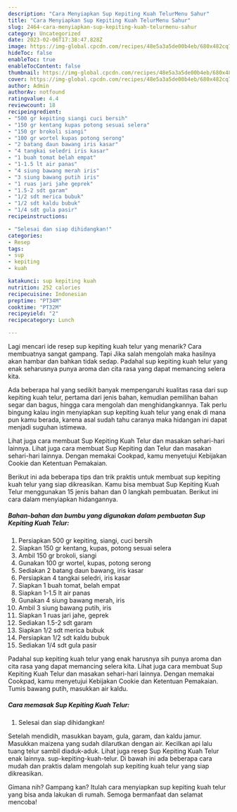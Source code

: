 ```yaml
---
description: "Cara Menyiapkan Sup Kepiting Kuah TelurMenu Sahur"
title: "Cara Menyiapkan Sup Kepiting Kuah TelurMenu Sahur"
slug: 2464-cara-menyiapkan-sup-kepiting-kuah-telurmenu-sahur
category: Uncategorized
date: 2023-02-06T17:38:47.828Z
image: https://img-global.cpcdn.com/recipes/48e5a3a5de00b4eb/680x482cq70/sup-kepiting-kuah-telur-foto-resep-utama.jpg
hideToc: false
enableToc: true
enableTocContent: false
thumbnail: https://img-global.cpcdn.com/recipes/48e5a3a5de00b4eb/680x482cq70/sup-kepiting-kuah-telur-foto-resep-utama.jpg
cover: https://img-global.cpcdn.com/recipes/48e5a3a5de00b4eb/680x482cq70/sup-kepiting-kuah-telur-foto-resep-utama.jpg
author: Admin
authorAv: notfound
ratingvalue: 4.4
reviewcount: 18
recipeingredient:
- "500 gr kepiting siangi cuci bersih"
- "150 gr kentang kupas potong sesuai selera"
- "150 gr brokoli siangi"
- "100 gr wortel kupas potong serong"
- "2 batang daun bawang iris kasar"
- "4 tangkai seledri iris kasar"
- "1 buah tomat belah empat"
- "1-1.5 lt air panas"
- "4 siung bawang merah iris"
- "3 siung bawang putih iris"
- "1 ruas jari jahe geprek"
- "1.5-2 sdt garam"
- "1/2 sdt merica bubuk"
- "1/2 sdt kaldu bubuk"
- "1/4 sdt gula pasir"
recipeinstructions:

- "Selesai dan siap dihidangkan!"
categories:
- Resep
tags:
- sup
- kepiting
- kuah

katakunci: sup kepiting kuah 
nutrition: 252 calories
recipecuisine: Indonesian
preptime: "PT34M"
cooktime: "PT32M"
recipeyield: "2"
recipecategory: Lunch

---
```



Lagi mencari ide resep sup kepiting kuah telur yang menarik? Cara membuatnya sangat gampang. Tapi Jika salah mengolah maka hasilnya akan hambar dan bahkan tidak sedap. Padahal sup kepiting kuah telur yang enak seharusnya punya aroma dan cita rasa yang dapat memancing selera kita.


Ada beberapa hal yang sedikit banyak mempengaruhi kualitas rasa dari sup kepiting kuah telur, pertama dari jenis bahan, kemudian pemilihan bahan segar dan bagus, hingga cara mengolah dan menghidangkannya. Tak perlu bingung kalau ingin menyiapkan sup kepiting kuah telur yang enak di mana pun kamu berada, karena asal sudah tahu caranya maka hidangan ini dapat menjadi suguhan istimewa.

Lihat juga cara membuat Sup Kepiting Kuah Telur dan masakan sehari-hari lainnya. Lihat juga cara membuat Sup Kepiting dan Telur dan masakan sehari-hari lainnya. Dengan memakai Cookpad, kamu menyetujui Kebijakan Cookie dan Ketentuan Pemakaian.


Berikut ini ada beberapa tips dan trik praktis untuk membuat sup kepiting kuah telur yang siap dikreasikan. Kamu bisa membuat Sup Kepiting Kuah Telur menggunakan 15 jenis bahan dan 0 langkah pembuatan. Berikut ini cara dalam menyiapkan hidangannya.

<!--inarticleads1-->

##### Bahan-bahan dan bumbu yang digunakan dalam pembuatan Sup Kepiting Kuah Telur:

1. Persiapkan 500 gr kepiting, siangi, cuci bersih
1. Siapkan 150 gr kentang, kupas, potong sesuai selera
1. Ambil 150 gr brokoli, siangi
1. Gunakan 100 gr wortel, kupas, potong serong
1. Sediakan 2 batang daun bawang, iris kasar
1. Persiapkan 4 tangkai seledri, iris kasar
1. Siapkan 1 buah tomat, belah empat
1. Siapkan 1-1.5 lt air panas
1. Gunakan 4 siung bawang merah, iris
1. Ambil 3 siung bawang putih, iris
1. Siapkan 1 ruas jari jahe, geprek
1. Sediakan 1.5-2 sdt garam
1. Siapkan 1/2 sdt merica bubuk
1. Persiapkan 1/2 sdt kaldu bubuk
1. Sediakan 1/4 sdt gula pasir


Padahal sup kepiting kuah telur yang enak harusnya sih punya aroma dan cita rasa yang dapat memancing selera kita. Lihat juga cara membuat Sup Kepiting Kuah Telur dan masakan sehari-hari lainnya. Dengan memakai Cookpad, kamu menyetujui Kebijakan Cookie dan Ketentuan Pemakaian. Tumis bawang putih, masukkan air kaldu. 

<!--inarticleads2-->

##### Cara memasak Sup Kepiting Kuah Telur:


1. Selesai dan siap dihidangkan!

Setelah mendidih, masukkan bayam, gula, garam, dan kaldu jamur. Masukkan maizena yang sudah dilarutkan dengan air. Kecilkan api lalu tuang telur sambil diaduk-aduk. Lihat juga resep Sup Kepiting Kuah Telur enak lainnya. sup-kepiting-kuah-telur. Di bawah ini ada beberapa cara mudah dan praktis dalam mengolah sup kepiting kuah telur yang siap dikreasikan. 

Gimana nih? Gampang kan? Itulah cara menyiapkan sup kepiting kuah telur yang bisa anda lakukan di rumah. Semoga bermanfaat dan selamat mencoba!
